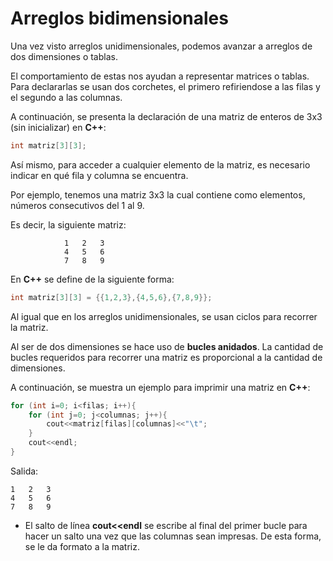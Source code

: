 # Arreglos bidimensionales

Una vez visto arreglos unidimensionales, podemos avanzar a arreglos de dos dimensiones o tablas.

El comportamiento de estas nos ayudan a representar matrices o tablas. Para declararlas se usan dos corchetes, el primero refiriendose a las filas y el segundo a las columnas.

A continuación, se presenta la declaración de una matriz de enteros de 3x3 (sin inicializar) en **C++**:

```cpp
int matriz[3][3];
```

Así mismo, para acceder a cualquier elemento de la matriz, es necesario indicar en qué fila y columna se encuentra.

Por ejemplo, tenemos una matriz 3x3 la cual contiene como elementos, números consecutivos del 1 al 9.

Es decir, la siguiente matriz:

                1   2   3
                4   5   6
                7   8   9

En **C++** se define de la siguiente forma:

```cpp
int matriz[3][3] = {{1,2,3},{4,5,6},{7,8,9}};
```

Al igual que en los arreglos unidimensionales, se usan ciclos para recorrer la matriz.

Al ser de dos dimensiones se hace uso de **bucles anidados**. La cantidad de bucles requeridos para recorrer una matriz es proporcional a la cantidad de dimensiones.

A continuación, se muestra un ejemplo para imprimir una matriz en **C++**:

```cpp
for (int i=0; i<filas; i++){
    for (int j=0; j<columnas; j++){
        cout<<matriz[filas][columnas]<<"\t";
    }
    cout<<endl;
} 
```
Salida: 
```
1   2   3
4   5   6  
7   8   9
```
- El salto de línea **cout<<endl** se escribe al final del primer bucle para hacer un salto una vez que las columnas sean impresas. De esta forma, se le da formato a la matriz.
